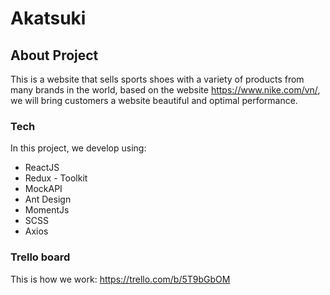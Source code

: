 <h1>Akatsuki</h1>

## About Project

This is a website that sells sports shoes with a variety of products from many brands in the world, based on the website https://www.nike.com/vn/, we will bring customers a website beautiful and optimal performance.

### Tech

In this project, we develop using:
- ReactJS
- Redux - Toolkit
- MockAPI
- Ant Design
- MomentJs
- SCSS
- Axios

### Trello board

This is how we work:
https://trello.com/b/5T9bGbOM


